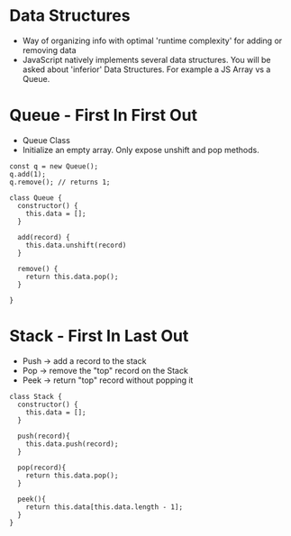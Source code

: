 # Data Structures
- Way of organizing info with optimal 'runtime complexity' for adding or removing data
- JavaScript natively implements several data structures. You will be asked about 'inferior' Data
Structures. For example a JS Array vs a Queue.

# Queue - First In First Out
- Queue Class
- Initialize an empty array. Only expose unshift and pop methods.
```
const q = new Queue();
q.add(1);
q.remove(); // returns 1;

class Queue {
  constructor() {
    this.data = [];
  }

  add(record) {
    this.data.unshift(record)
  }

  remove() {
    return this.data.pop();
  }

}

```

# Stack - First In Last Out
- Push -> add a record to the stack
- Pop -> remove the "top" record on the Stack
- Peek -> return "top" record without popping it

```
class Stack {
  constructor() {
    this.data = [];
  }

  push(record){
    this.data.push(record);
  }

  pop(record){
    return this.data.pop();
  }

  peek(){
    return this.data[this.data.length - 1];
  }
}

```
